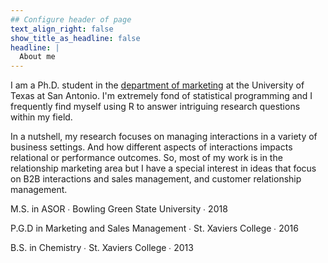 ```yaml
---
## Configure header of page
text_align_right: false
show_title_as_headline: false
headline: |
  About me
---
```


<!-- this is a subheadline -->
I am a Ph.D. student in the [department of marketing](https://business.utsa.edu/department-of-marketing/) at the University of Texas at San Antonio. I'm extremely fond of statistical programming and I frequently find myself using R to answer intriguing research questions within my field. 

In a nutshell, my research focuses on managing interactions in a variety of business settings. And how different aspects of interactions impacts relational or performance outcomes. So, most of my work is in the relationship marketing area but I have a special interest in ideas that focus on B2B interactions and sales management, and customer relationship management.  

<i class="fas fa-graduation-cap pr2"></i>M.S. in ASOR  &#8729; Bowling Green State University  &#8729;  2018

<i class="fas fa-graduation-cap pr2"></i>P.G.D in Marketing and Sales Management  &#8729; St. Xaviers College  &#8729;  2016

<i class="fas fa-graduation-cap pr2"></i>B.S. in Chemistry  &#8729; St. Xaviers College  &#8729;  2013